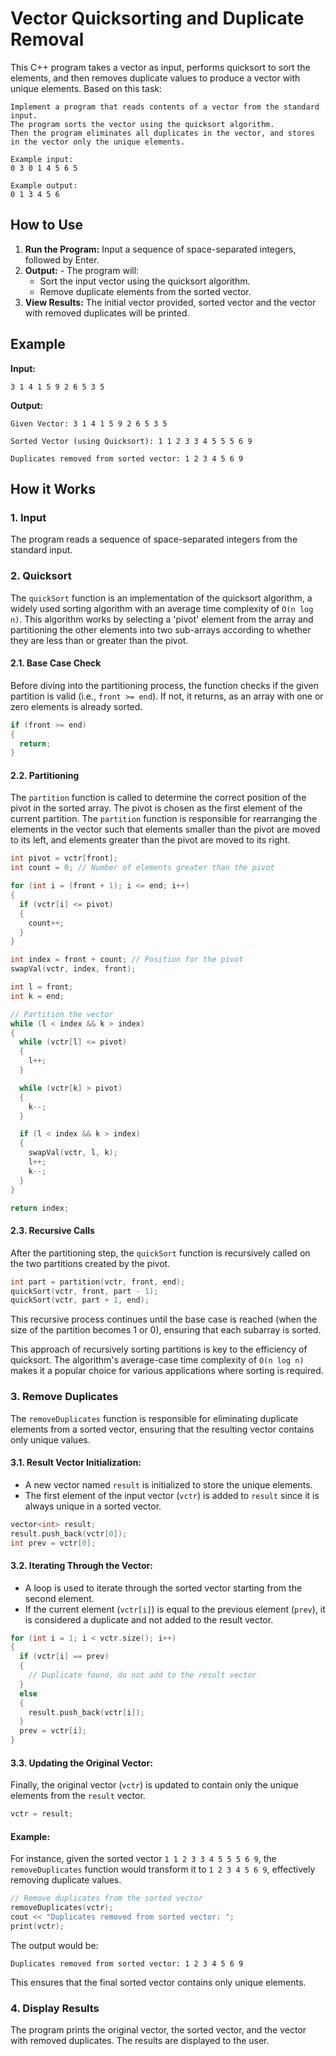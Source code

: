 # Vector Quicksorting and Duplicate Removal

This C++ program takes a vector as input, performs quicksort to sort the elements, and then removes duplicate values to produce a vector with unique elements. Based on this task:
```plaintext
Implement a program that reads contents of a vector from the standard input.
The program sorts the vector using the quicksort algorithm.
Then the program eliminates all duplicates in the vector, and stores in the vector only the unique elements.

Example input:
0 3 0 1 4 5 6 5

Example output:
0 1 3 4 5 6
```

## How to Use

1. **Run the Program:** Input a sequence of space-separated integers, followed by Enter.
2. **Output:** - The program will:
     - Sort the input vector using the quicksort algorithm.
     - Remove duplicate elements from the sorted vector.
3. **View Results:** The initial vector provided, sorted vector and the vector with removed duplicates will be printed.

## Example

**Input:**
```plaintext
3 1 4 1 5 9 2 6 5 3 5
```
**Output:**

```plaintext
Given Vector: 3 1 4 1 5 9 2 6 5 3 5

Sorted Vector (using Quicksort): 1 1 2 3 3 4 5 5 5 6 9

Duplicates removed from sorted vector: 1 2 3 4 5 6 9
```
## How it Works

### 1. Input
The program reads a sequence of space-separated integers from the standard input.

### 2. Quicksort
The `quickSort` function is an implementation of the quicksort algorithm, a widely used sorting algorithm with an average time complexity of `O(n log n)`. This algorithm works by selecting a 'pivot' element from the array and partitioning the other elements into two sub-arrays according to whether they are less than or greater than the pivot.

#### 2.1. Base Case Check

Before diving into the partitioning process, the function checks if the given partition is valid (i.e., `front >= end`). If not, it returns, as an array with one or zero elements is already sorted.

```cpp
if (front >= end)
{
  return;
}
```
#### 2.2. Partitioning
The `partition` function is called to determine the correct position of the pivot in the sorted array. The pivot is chosen as the first element of the current partition.
The `partition` function is responsible for rearranging the elements in the vector such that elements smaller than the pivot are moved to its left, and elements greater than the pivot are moved to its right.

```cpp
int pivot = vctr[front];
int count = 0; // Number of elements greater than the pivot

for (int i = (front + 1); i <= end; i++)
{
  if (vctr[i] <= pivot)
  {
    count++;
  }
}

int index = front + count; // Position for the pivot
swapVal(vctr, index, front);

int l = front;
int k = end;

// Partition the vector
while (l < index && k > index)
{
  while (vctr[l] <= pivot)
  {
    l++;
  }

  while (vctr[k] > pivot)
  {
    k--;
  }

  if (l < index && k > index)
  {
    swapVal(vctr, l, k);
    l++;
    k--;
  }
}

return index;
```
#### 2.3. Recursive Calls
After the partitioning step, the `quickSort` function is recursively called on the two partitions created by the pivot.

```cpp
int part = partition(vctr, front, end);
quickSort(vctr, front, part - 1);
quickSort(vctr, part + 1, end);
```

This recursive process continues until the base case is reached (when the size of the partition becomes 1 or 0), ensuring that each subarray is sorted.

This approach of recursively sorting partitions is key to the efficiency of quicksort. The algorithm's average-case time complexity of `O(n log n)` makes it a popular choice for various applications where sorting is required.

### 3. Remove Duplicates

The `removeDuplicates` function is responsible for eliminating duplicate elements from a sorted vector, ensuring that the resulting vector contains only unique values.

#### 3.1. **Result Vector Initialization:**
   - A new vector named `result` is initialized to store the unique elements.
   - The first element of the input vector (`vctr`) is added to `result` since it is always unique in a sorted vector.

   ```cpp
   vector<int> result;
   result.push_back(vctr[0]);
   int prev = vctr[0];
   ```  
#### 3.2. **Iterating Through the Vector:**
- A loop is used to iterate through the sorted vector starting from the second element.
- If the current element (`vctr[i]`) is equal to the previous element (`prev`), it is considered a duplicate and not added to the result vector.

```cpp
for (int i = 1; i < vctr.size(); i++)
{
  if (vctr[i] == prev)
  {
    // Duplicate found, do not add to the result vector
  }
  else
  {
    result.push_back(vctr[i]);
  }
  prev = vctr[i];
}
```
#### 3.3. **Updating the Original Vector:**
Finally, the original vector (`vctr`) is updated to contain only the unique elements from the `result` vector.

```cpp
vctr = result;
```

#### Example:
For instance, given the sorted vector `1 1 2 3 3 4 5 5 5 6 9`, the `removeDuplicates` function would transform it to `1 2 3 4 5 6 9`, effectively removing duplicate values.

```cpp
// Remove duplicates from the sorted vector
removeDuplicates(vctr);
cout << "Duplicates removed from sorted vector: ";
print(vctr);
```
The output would be:

```plaintext
Duplicates removed from sorted vector: 1 2 3 4 5 6 9
```
This ensures that the final sorted vector contains only unique elements.

### 4. Display Results
The program prints the original vector, the sorted vector, and the vector with removed duplicates. The results are displayed to the user.
